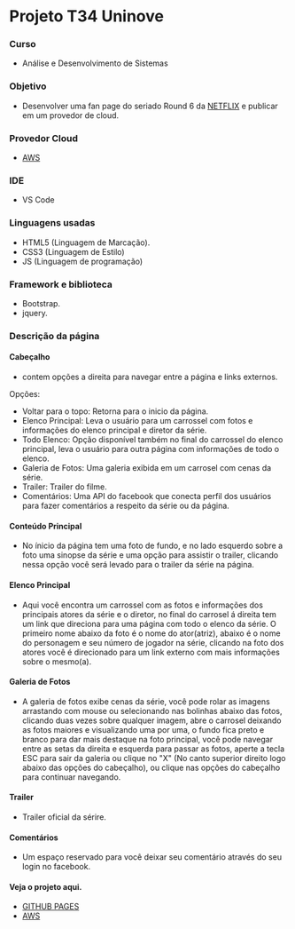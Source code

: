 # Projeto T34 Uninove

### Curso
* Análise e Desenvolvimento de Sistemas

### Objetivo
* Desenvolver uma fan page do seriado Round 6 da [NETFLIX](https://www.netflix.com) e publicar em um provedor de cloud.

### Provedor Cloud
* [AWS](http://www.round6.com.br.s3-website.us-east-2.amazonaws.com)

### IDE
* VS Code

### Linguagens usadas

* HTML5 (Linguagem de Marcação).
* CSS3  (Linguagem de Estilo)
* JS    (Linguagem de programação)

### Framework e biblioteca

* Bootstrap.
* jquery.

### Descrição da página

#### Cabeçalho
* contem opções a direita para navegar entre a página e links externos.

Opções:
* Voltar para o topo: Retorna para o inicio da página.
* Elenco Principal: Leva o usuário para um carrossel com fotos e informações do elenco principal e diretor da série.
* Todo Elenco: Opção disponível também no final do carrossel do elenco principal, leva o usuário para outra página com informações de todo o elenco.
* Galeria de Fotos: Uma galeria exibida em um carrosel com cenas da série.
* Trailer: Trailer do filme.
* Comentários: Uma API do facebook que conecta perfil dos usuários para fazer comentários a respeito da série ou da página.

#### Conteúdo Principal
* No ínicio da página tem uma foto de fundo, e no lado esquerdo sobre a foto uma sinopse da série e uma opção para assistir o trailer, clicando nessa opção você será levado para o trailer da série na página.

#### Elenco Principal
* Aqui você encontra um carrossel com as fotos e informações dos principais atores da série e o diretor, no final do carrosel á direita tem um link que direciona para uma página com todo o elenco da série. O primeiro nome abaixo da foto é o nome do ator(atriz), abaixo é o nome do personagem e seu número de jogador na série, clicando na foto dos atores você é direcionado para um link externo com mais informações sobre o mesmo(a).

#### Galeria de Fotos
* A galeria de fotos exibe cenas da série, você pode rolar as imagens arrastando com mouse ou selecionando nas bolinhas abaixo das fotos, clicando duas vezes sobre qualquer imagem, abre o carrosel deixando as fotos maiores e visualizando uma por uma, o fundo fica preto e branco para dar mais destaque na foto principal, você pode navegar entre as setas da direita e esquerda para passar as fotos, aperte a tecla ESC para sair da galeria ou clique no "X" (No canto superior direito logo abaixo das opções do cabeçalho), ou clique nas opções do cabeçalho para continuar navegando.

#### Trailer
* Trailer oficial da sérire.

#### Comentários
* Um espaço reservado para você deixar seu comentário através do seu login no facebook.

#### Veja o projeto aqui.
* [GITHUB PAGES](https://alexsfelix.github.io/round6/)
* [AWS](http://www.round6.com.br.s3-website.us-east-2.amazonaws.com)
